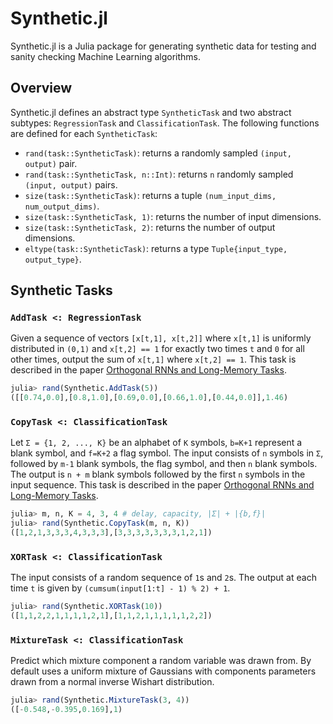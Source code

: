 # Synthetic.jl
Synthetic.jl is a Julia package for generating synthetic data for testing and sanity checking Machine Learning algorithms.

## Overview
Synthetic.jl defines an abstract type `SyntheticTask` and two abstract  subtypes: `RegressionTask` and `ClassificationTask`. The following functions are defined for each `SyntheticTask`:
 - `rand(task::SyntheticTask)`: returns a randomly sampled `(input, output)` pair.
 - `rand(task::SyntheticTask, n::Int)`: returns `n` randomly sampled `(input, output)` pairs.
 - `size(task::SyntheticTask)`: returns a tuple `(num_input_dims, num_output_dims)`.
 - `size(task::SyntheticTask, 1)`: returns the number of input dimensions.
 - `size(task::SyntheticTask, 2)`: returns the number of output dimensions.
 - `eltype(task::SyntheticTask)`: returns a type `Tuple{input_type, output_type}`.

## Synthetic Tasks

### `AddTask <: RegressionTask`
Given a sequence of vectors `[x[t,1], x[t,2]]` where `x[t,1]` is uniformly distributed in `(0,1)` and `x[t,2] == 1` for exactly two times `t` and `0` for all other times, output the sum of `x[t,1]` where `x[t,2] == 1`. This task is described in the paper [Orthogonal RNNs and Long-Memory Tasks](http://arxiv.org/abs/1602.06662).

```julia
julia> rand(Synthetic.AddTask(5))
([[0.74,0.0],[0.8,1.0],[0.69,0.0],[0.66,1.0],[0.44,0.0]],1.46)
```

### `CopyTask <: ClassificationTask`
Let `Σ = {1, 2, ..., K}` be an alphabet of `K` symbols, `b=K+1` represent a blank symbol, and `f=K+2` a flag symbol. The input consists of `n` symbols in `Σ`, followed by `m-1` blank symbols, the flag symbol, and then `n` blank symbols. The output is `n + m` blank symbols followed by the first `n` symbols in the input sequence. This task is described in the paper [Orthogonal RNNs and Long-Memory Tasks](http://arxiv.org/abs/1602.06662).

```julia
julia> m, n, K = 4, 3, 4 # delay, capacity, |Σ| + |{b,f}|
julia> rand(Synthetic.CopyTask(m, n, K))
([1,2,1,3,3,3,4,3,3,3],[3,3,3,3,3,3,3,1,2,1])
```

### `XORTask <: ClassificationTask`
The input consists of a random sequence of `1`s and `2`s. The output at each time `t` is given by `(cumsum(input[1:t] - 1) % 2) + 1`.

```julia
julia> rand(Synthetic.XORTask(10))
([1,1,2,2,1,1,1,1,2,1],[1,1,2,1,1,1,1,1,2,2])
```

### `MixtureTask <: ClassificationTask`
Predict which mixture component a random variable was drawn from. By default uses a uniform mixture of Gaussians with components parameters drawn from a normal inverse Wishart distribution.

```julia
julia> rand(Synthetic.MixtureTask(3, 4))
([-0.548,-0.395,0.169],1)
```


